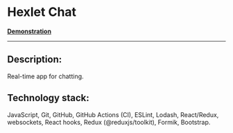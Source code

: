 Hexlet Chat
=======

[Hexlet tests and linter status]: <[![Actions Status](https://github.com/hexletart/frontend-project-12/workflows/hexlet-check/badge.svg)](https://github.com/hexletart/frontend-project-12/actions)>

**[Demonstration](https://react-chat-project-by-hexletart.up.railway.app/)**

---

## Description:

Real-time app for chatting.

## Technology stack:

JavaScript, Git, GitHub, GitHub Actions (CI), ESLint, Lodash, React/Redux, websockets, React hooks, Redux (@reduxjs/toolkit), Formik, Bootstrap.
